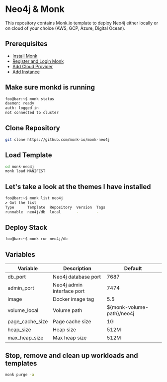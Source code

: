 # Neo4j & Monk

This repository contains Monk.io template to deploy Neo4j either locally or on cloud of your choice (AWS, GCP, Azure, Digital Ocean).

## Prerequisites

- [Install Monk](https://docs.monk.io/docs/get-monk)
- [Register and Login Monk](https://docs.monk.io/docs/acc-and-auth)
- [Add Cloud Provider](https://docs.monk.io/docs/cloud-provider)
- [Add Instance](https://docs.monk.io/docs/multi-cloud)

## Make sure monkd is running

```bash
foo@bar:~$ monk status
daemon: ready
auth: logged in
not connected to cluster
```

## Clone Repository

```bash
git clone https://github.com/monk-io/monk-neo4j
```

## Load Template

```bash
cd monk-neo4j
monk load MANIFEST
```

## Let's take a look at the themes I have installed

```bash
foo@bar:~$ monk list neo4j
✔ Got the list
Type      Template  Repository  Version  Tags
runnable  neo4j/db  local       -        -
```

## Deploy Stack

```bash
foo@bar:~$ monk run neo4j/db
```

## Variables

| Variable        | Description                | Default                   |
|-----------------|----------------------------|---------------------------|
| db_port         | Neo4j database port        | 7687                      |
| admin_port      | Neo4j admin interface port | 7474                      |
| image           | Docker image tag           | 5.5                       |
| volume_local    | Volume path                | ${monk-volume-path}/neo4j |
| page_cache_size | Page cache size            | 1G                        |
| heap_size       | Heap size                  | 512M                      |
| max_heap_size   | Max heap size              | 512M                      |

## Stop, remove and clean up workloads and templates

```bash
monk purge -a
```
